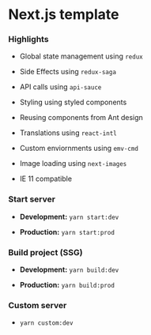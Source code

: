 # Next.js template


### Highlights

- Global state management using `redux`
    
- Side Effects using `redux-saga`
    
- API calls using `api-sauce`
    
- Styling using styled components
    
- Reusing components from Ant design
    
- Translations using `react-intl`
    
- Custom enviornments using `emv-cmd`

- Image loading using `next-images`
    
- IE 11 compatible


### Start server

- **Development:** `yarn start:dev`

- **Production:**  `yarn start:prod`


### Build project (SSG)

- **Development:** `yarn build:dev`

- **Production:**  `yarn build:prod`

### Custom server

- `yarn custom:dev`






